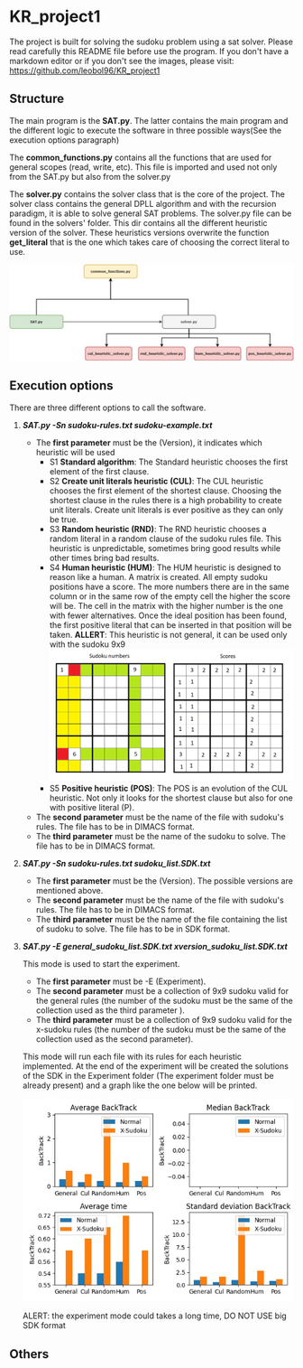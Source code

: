 # KR_project1

The project is built for solving the sudoku problem using a sat solver.
Please read carefully this README file before use the program.
If you don't have a markdown editor or if you don't see the images, please visit: https://github.com/leobol96/KR_project1 

## Structure
The main program is the **SAT.py**. The latter contains the main program and the different logic to execute the software in three possible ways(See the execution options paragraph)

The **common_functions.py** contains all the functions that are used for general scopes (read, write, etc). This file is imported and used not only from the SAT.py but also from the solver.py

The **solver.py** contains the solver class that is the core of the project. The solver class contains the general DPLL algorithm and with the recursion paradigm, it is able to solve general SAT problems.
The solver.py file can be found in the solvers' folder. This dir contains all the different heuristic version of the solver. These heuristics versions overwrite the function **get_literal** that is the one which takes care of choosing the correct literal to use.


![structure](https://github.com/leobol96/KR_project1/blob/master/img/project_structure.jpg)


## Execution options
There are three different options to call the software.
1. ***SAT.py -Sn sudoku-rules.txt sudoku-example.txt***
	- The **first parameter** must be the (Version), it indicates which heuristic will be used
        - S1 **Standard algorithm**: The Standard heuristic chooses the first element of the first clause.
        - S2 **Create unit literals heuristic (CUL)**: The CUL heuristic chooses the first element of the shortest clause. Choosing the shortest clause in the rules there is a high probability to create unit literals. Create unit literals is ever positive as they can only be true.
        - S3 **Random heuristic (RND)**: The RND heuristic chooses a random literal in a random clause of the sudoku rules file. This heuristic is unpredictable, sometimes bring good results while other times bring bad results.
        - S4 **Human heuristic (HUM)**: The HUM heuristic is designed to reason like a human. A matrix is created. All empty sudoku positions have a score. The more numbers there are in the same column or in the same row of the empty cell the higher the score will be. The cell in the matrix with the higher number is the one with fewer alternatives. Once the ideal position has been found, the first positive literal that can be inserted in that position will be taken. **ALLERT**: This heuristic is not general, it can be used only with the sudoku 9x9  
        ![hum heuristic](https://github.com/leobol96/KR_project1/blob/master/img/hum_heuristic_solver.png)
        - S5 **Positive heuristic (POS)**: The POS is an evolution of the CUL heuristic. Not only it looks for the shortest clause but also for one with positive literal (P).
	-   The **second parameter** must be the name of the file with sudoku's rules. The file has to be in DIMACS format.
	-   The **third parameter** must be the name of the sudoku to solve. The file has to be in DIMACS format.
2. ***SAT.py -Sn sudoku-rules.txt sudoku_list.SDK.txt***	
	- The **first parameter** must be the (Version). The possible versions are mentioned above.
	-   The **second parameter** must be the name of the file with sudoku's rules. The file has to be in DIMACS format.
	-   The **third parameter** must be the name of the file containing the list of sudoku to solve. The file has to be in SDK format.
4. ***SAT.py -E general_sudoku_list.SDK.txt xversion_sudoku_list.SDK.txt***
 	
    This mode is used to start the experiment. 
    - The **first parameter** must be -E (Experiment).
    - The **second parameter** must be a collection of 9x9 sudoku valid for the general rules (the number of the sudoku must be the same of the collection used as the third parameter ).
    - The **third parameter** must be a collection of 9x9 sudoku valid for the x-sudoku rules (the number of the sudoku must be the same of the collection used as the second parameter).
    
    This mode will run each file with its rules for each heuristic implemented.
    At the end of the experiment will be created the solutions of the SDK in the Experiment folder (The experiment folder must be already present) and a graph like the one below  will be printed.
    
    ![graph](https://github.com/leobol96/KR_project1/blob/master/img/experiment_chart.jpeg)
    
    ALERT: the experiment mode could takes a long time, DO NOT USE big SDK format   

## Others 
